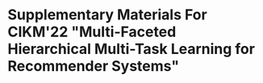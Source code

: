 # Supplementary Materials For CIKM'22 "Multi-Faceted Hierarchical Multi-Task Learning for Recommender Systems"
